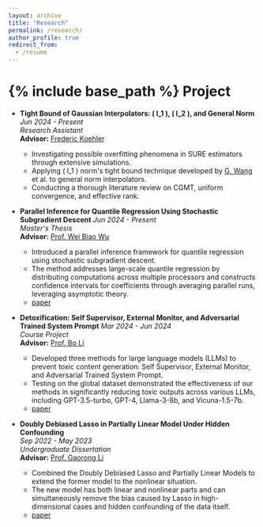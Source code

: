 ```yaml
---
layout: archive
title: "Research"
permalink: /research/
author_profile: true
redirect_from:
  - /resume
---
```


{% include base_path %}
Project
====== 
* **Tight Bound of Gaussian Interpolators: \( l_1 \), \( l_2 \), and General Norm**
  *Jun 2024 - Present*  
  *Research Assistant*  
  **Advisor:** [Frederic Koehler](https://frkoehle.github.io/)  
  - Investigating possible overfitting phenomena in SURE estimators through extensive simulations.
  - Applying \( l_1 \) norm's tight bound technique developed by [G. Wang](https://guillaumew16.github.io/) et al. to general norm interpolators.
  - Conducting a thorough literature review on CGMT, uniform convergence, and effective rank.

* **Parallel Inference for Quantile Regression Using Stochastic Subgradient Descent**
  *Jun 2024 - Present*  
  *Master's Thesis*  
  **Advisor:** [Prof. Wei Biao Wu](https://www.stat.uchicago.edu/~wbwu/)  
  - Introduced a parallel inference framework for quantile regression using stochastic subgradient descent.
  - The method addresses large-scale quantile regression by distributing computations across multiple processors and constructs confidence intervals for coefficients through averaging parallel runs, leveraging asymptotic theory.
  - [paper](../assets/paper1.pdf)

* **Detoxification: Self Supervisor, External Monitor, and Adversarial Trained System Prompt**
  *Mar 2024 - Jun 2024*  
  *Course Project*  
  **Advisor:** [Prof. Bo Li](https://aisecure.github.io/)  
  - Developed three methods for large language models (LLMs) to prevent toxic content generation: Self Supervisor, External Monitor, and Adversarial Trained System Prompt.
  - Testing on the global dataset demonstrated the effectiveness of our methods in significantly reducing toxic outputs across various LLMs, including GPT-3.5-turbo, GPT-4, Llama-3-8b, and Vicuna-1.5-7b.
  - [paper](../assets/paper2.pdf)

* **Doubly Debiased Lasso in Partially Linear Model Under Hidden Confounding**  
  *Sep 2022 - May 2023*  
  *Undergraduate Dissertation*  
  **Advisor:** [Prof. Gaorong Li](https://orcid.org/0000-0002-1784-3472)  
  - Combined the Doubly Debiased Lasso and Partially Linear Models to extend the former model to the nonlinear situation.
  - The new model has both linear and nonlinear parts and can simultaneously remove the bias caused by Lasso in high-dimensional cases and hidden confounding of the data itself.
  - [paper](../assets/paper3.pdf)